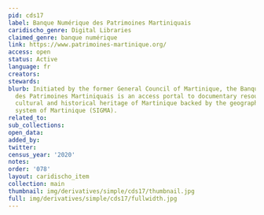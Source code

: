 ```yaml
---
pid: cds17
label: Banque Numérique des Patrimoines Martiniquais
caridischo_genre: Digital Libraries
claimed_genre: banque numérique
link: https://www.patrimoines-martinique.org/
access: open
status: Active
language: fr
creators:
stewards:
blurb: Initiated by the former General Council of Martinique, the Banque Numérique
  des Patrimoines Martiniquais is an access portal to documentary resources on the
  cultural and historical heritage of Martinique backed by the geographic information
  system of Martinique (SIGMA).
related_to:
sub_collections:
open_data:
added_by:
twitter:
census_year: '2020'
notes:
order: '078'
layout: caridischo_item
collection: main
thumbnail: img/derivatives/simple/cds17/thumbnail.jpg
full: img/derivatives/simple/cds17/fullwidth.jpg
---
```

